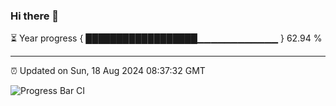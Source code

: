 ### Hi there 👋

⏳ Year progress { ██████████████████▁▁▁▁▁▁▁▁▁▁▁▁ } 62.94 %

---

⏰ Updated on Sun, 18 Aug 2024 08:37:32 GMT

![Progress Bar CI](https://github.com/IshwaranRudhara/GIT-ACTION/workflows/Progress%20Bar%20CI/badge.svg)
